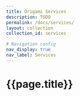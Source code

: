 ```yaml
---
title: Origami Services
description: TODO
permalink: /docs/services/
layout: collection
collection_id: services

# Navigation config
nav_display: true
nav_label: Services
---
```



# {{page.title}}
